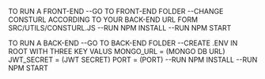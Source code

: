 TO RUN A FRONT-END 
--GO TO FRONT-END FOLDER
--CHANGE CONSTURL ACCORDING TO YOUR BACK-END URL FORM SRC/UTILS/CONSTURL.JS
--RUN NPM INSTALL 
--RUN NPM START

TO RUN A BACK-END
--GO TO BACK-END FOLDER
--CREATE .ENV IN ROOT WITH THREE KEY VALUS
   MONGO_URL = (MONGO DB URL)
   JWT_SECRET = (JWT SECRET)
   PORT = (PORT)
--RUN NPM INSTALL 
--RUN NPM START

